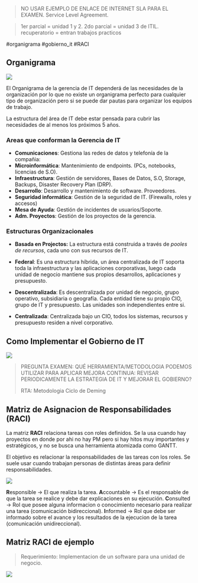 
> NO USAR EJEMPLO DE ENLACE DE INTERNET SLA PARA EL EXAMEN. Service Level Agreement.

> 1er parcial = unidad 1 y 2.
> 2do parcial = unidad 3 de ITIL.
>recuperatorio = entran trabajos practicos

#organigrama #gobierno_it #RACI
## Organigrama

![](https://i.imgur.com/6BF5loP.png)

El Organigrama de la gerencia de IT dependerá de las necesidades de la organización por lo que no existe un organigrama perfecto para cualquier tipo de organización pero si se puede dar pautas para organizar los equipos de trabajo.

La estructura del área de IT debe estar pensada para cubrir las necesidades de al menos los próximos 5 años.

### Areas que conforman la Gerencia de IT

- **Comunicaciones**: Gestiona las redes de datos y telefonía de la compañia:
- **Microinformática**: Mantenimiento de endpoints. (PCs, notebooks, licencias de S.O).
- **Infraestructura**: Gestión de servidores, Bases de Datos, S.O, Storage, Backups, Disaster Recovery Plan (DRP).
- **Desarrollo**: Desarrollo y mantenimiento de software. Proveedores.
- **Seguridad informática**: Gestión de la seguridad de IT. (Firewalls, roles y accesos)
- **Mesa de Ayuda**: Gestión de incidentes de usuarios/Soporte.
- **Adm. Proyectos**: Gestión de los proyectos de la gerencia.

### Estructuras Organizacionales

- **Basada en Projectos:** La estructura está construida a través de *pooles de recursos*, cada uno con sus recursos de IT.

- **Federal**: Es una estructura híbrida, un área centralizada de IT soporta toda la infraestructura y las aplicaciones corporativas, luego cada unidad de negocio mantiene sus propios desarrollos, aplicaciones y presupuesto.

- **Descentralizada**: Es descentralizada por unidad de negocio, grupo operativo, subsidiaria o geografía. Cada entidad tiene su propio CIO, grupo de IT y presupuesto. Las unidades son independientes entre si.

- **Centralizada**: Centralizada bajo un CIO, todos los sistemas, recursos y presupuesto residen a nivel corporativo.

## Como Implementar el Gobierno de IT 

![](https://i.imgur.com/leQEG1x.png)


> PREGUNTA EXAMEN: QUÉ HERRAMIENTA/METODOLOGIA PODEMOS UTILIZAR PARA APLICAR MEJORA CONTINUA: REVISAR PERIODICAMENTE LA ESTRATEGIA DE IT Y MEJORAR EL GOBIERNO? 
> 
> RTA: Metodologia Ciclo de Deming


## Matriz de Asignacion de Responsabilidades (RACI)

La matriz **RACI** relaciona tareas con roles definidos. Se la usa cuando hay proyectos en donde por ahi no hay PM pero si hay hitos muy importantes y estratégicos, y no se busca una herramienta atomizada como GANTT. 

El objetivo es relacionar la responsabilidades de las tareas con los roles. Se suele usar cuando trabajan personas de distintas áreas para definir responsabilidades.

![](https://i.imgur.com/XyGanA3.png)


**R**esponsible -> El que realiza la tarea. 
**A**ccountable -> Es el responsable de que la tarea se realice y debe dar explicaciones en su ejecución.
**C**onsulted -> Rol que posee alguna informacion o conocimiento necesario para realizar una tarea (comunicación bidireccional).
**I**nformed -> Rol que debe ser informado sobre el avance y los resultados de la ejecucion de la tarea (comunicación unidireccional).


## Matriz RACI de ejemplo

> Requerimiento: Implementacion de un software para una unidad de negocio.

![](https://i.imgur.com/tfddhYA.png)
